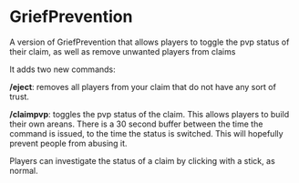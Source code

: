 GriefPrevention
===============

A version of GriefPrevention that allows players to toggle the pvp status of their claim, as well as 
remove unwanted players from claims

It adds two new commands:

**/eject**: removes all players from your claim that do not have any sort of trust.

**/claimpvp**: toggles the pvp status of the claim. This allows players to build their own areans. There 
is a 30 second buffer between the time the command is issued, to the time the status is switched.
This will hopefully prevent people from abusing it.

Players can investigate the status of a claim by clicking with a stick, as normal.
